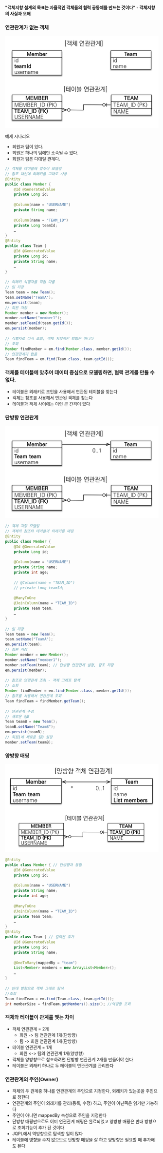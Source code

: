 #### "객체지향 설계의 목표는 자율적인 객체들의 협력 공동체를 만드는 것이다" - 객체지향의 사실과 오해

### 연관관계가 없는 객체

<img src="./image/연관관계가 없는 객체.png">

예제 시나리오

- 회원과 팀이 있다.
- 회원은 하나의 팀에만 소속될 수 있다.
- 회원과 팀은 다대일 관계다.

```java
// 객체를 테이블에 맞추어 모델링
// 참조 대신에 외래키를 그대로 사용
@Entity
public class Member {
    @Id @GeneratedValue
    private Long id;
    
    @Column(name = "USERNAME")
    private String name;
    
    @Column(name = "TEAM_ID")
    private Long teamId;
    …
}
@Entity
public class Team {
    @Id @GeneratedValue
    private Long id;
    private String name;
    …
}

// 외래키 식별자를 직접 다룸
// 팀 저장
Team team = new Team();
team.setName("TeamA");
em.persist(team);
// 회원 저장
Member member = new Member();
member.setName("member1");
member.setTeamId(team.getId());
em.persist(member);

// 식별자로 다시 조회, 객체 지향적인 방법은 아니다
// 조회
Member findMember = em.find(Member.class, member.getId());
// 연관관계가 없음
Team findTeam = em.find(Team.class, team.getId());
```

### 객체를 테이블에 맞추어 데이터 중심으로 모델링하면, 협력 관계를 만들 수 없다.

- 테이블은 외래키로 조인을 사용해서 연관된 테이블을 찾는다
- 객체는 참조를 사용해서 연관된 객체를 찾는다
- 테이블과 객체 사이에는 이런 큰 간격이 있다

### 단방향 연관관계

<img src="./image/객체 연관관계 사용.png">

```java
// 객체 지향 모델링
// 객체의 참조와 테이블의 외래키를 매핑
@Entity
public class Member {
    @Id @GeneratedValue
    private Long id;
    
    @Column(name = "USERNAME")
    private String name;
    private int age;
    
    // @Column(name = "TEAM_ID")
    // private Long teamId;
    
    @ManyToOne
    @JoinColumn(name = "TEAM_ID")
    private Team team;
    …
}

// 팀 저장
Team team = new Team();
team.setName("TeamA");
em.persist(team);
// 회원 저장
Member member = new Member();
member.setName("member1");
member.setTeam(team); // 단방향 연관관계 설정, 참조 저장
em.persist(member);

// 참조로 연관관계 조회 - 객체 그래프 탐색
// 조회
Member findMember = em.find(Member.class, member.getId());
// 참조를 사용해서 연관관계 조회
Team findTeam = findMember.getTeam();

// 연관관계 수정
// 새로운 팀B
Team teamB = new Team();
teamB.setName("TeamB");
em.persist(teamB);
// 회원1에 새로운 팀B 설정
member.setTeam(teamB);
```

### 양방향 매핑

<img src="./image/양방향 객체 연관관계.png">

```java
@Entity
public class Member { // 단방향과 동일
    @Id @GeneratedValue
    private Long id;
    
    @Column(name = "USERNAME")
    private String name;
    private int age;
    
    @ManyToOne
    @JoinColumn(name = "TEAM_ID")
    private Team team;
	…
}
@Entity
public class Team { // 컬렉션 추가
    @Id @GeneratedValue
    private Long id;
    private String name;
    
    @OneToMany(mappedBy = "team")
    List<Member> members = new ArrayList<Member>();
    …
}

// 반대 방향으로 객체 그래프 탐색
//조회
Team findTeam = em.find(Team.class, team.getId());
int memberSize = findTeam.getMembers().size(); //역방향 조회
```

### 객체와 테이블이 관계를 맺는 차이

- 객체 연관관계 = 2개
  - 회원 -> 팀 연관관계 1개(단방향)
  - 팀 -> 회원 연관관계 1개(단방향)
- 테이블 연관관계 = 1개
  - 회원 <-> 팀의 연관관계 1개(양방향)
- 객체를 양방향으로 참조하려면 단방향 연관관계 2개를 만들어야 한다
- 테이블은 외래키 하나로 두 테이블의 연관관계를 관리한다

### 연관관계의 주인(Owner)

- 객체의 두 관계중 하나를 연관관계의 주인으로 지정한다, 외래키가 있는곳을 주인으로 정한다
- 연관관계의 주인이 외래키를 관리(등록, 수정) 하고, 주인이 아닌쪽은 읽기만 가능하다
- 주인이 아니면 mappedBy 속성으로 주인을 지정한다
- 단방향 매핑만으로도 이미 연관관계 매핑은 완료되었고 양방향 매핑은 반대 방향으로 조회기능이 추가 된 것이다
- JQPL에서 역방향으로 탐색할 일이 많다
- 테이블에 영향을 주지 않으므로 단방향 매핑을 잘 하고 양방향은 필요할 때 추가해도 된다

